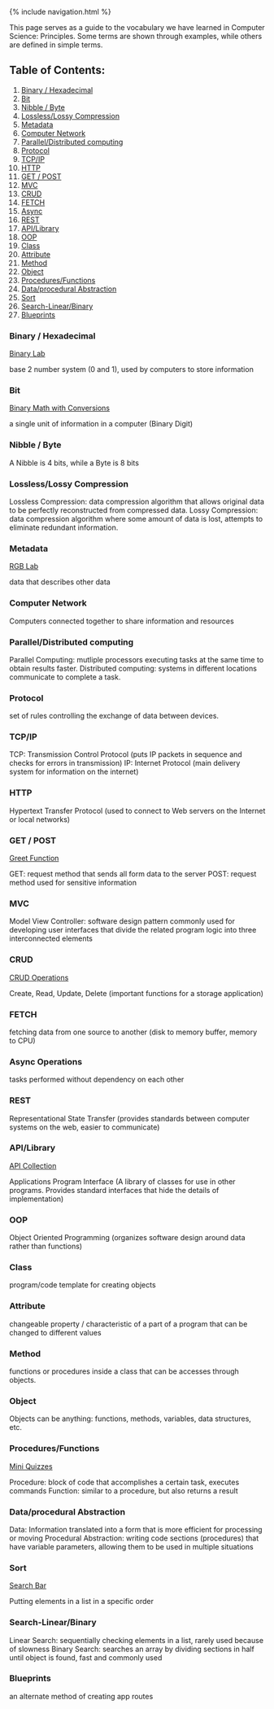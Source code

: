 {% include navigation.html %}

This page serves as a guide to the vocabulary we have learned in Computer Science: Principles. Some terms are shown through examples, while others are defined in simple terms.

## Table of Contents:
1. [Binary / Hexadecimal](#binary--hexadecimal)
2. [Bit](#bit)
3. [Nibble / Byte](#nibble--byte)
4. [Lossless/Lossy Compression](#losslesslossy-compression)
5. [Metadata](#metadata)
6. [Computer Network](#computer-network)
7. [Parallel/Distributed computing](#paralleldistributed-computing)
8. [Protocol](#protocol)
9. [TCP/IP](#tcpip)
10. [HTTP](#http)
11. [GET / POST](#get--post)
12. [MVC](#mvc)
13. [CRUD](#crud)
14. [FETCH](#fetch)
15. [Async](#async-operations)
16. [REST](#rest)
17. [API/Library](#apilibrary)
18. [OOP](#oop)
19. [Class](#class)
20. [Attribute](#attribute)
21. [Method](#method)
22. [Object](#object)
23. [Procedures/Functions](#proceduresfunctions)
24. [Data/procedural Abstraction](#dataprocedural-abstraction)
25. [Sort](#sort)
26. [Search-Linear/Binary](#search-linearbinary)
27. [Blueprints](#blueprints)

### Binary / Hexadecimal
[Binary Lab](https://5hackers.tk/lab4)

base 2 number system (0 and 1), used by computers to store information
### Bit
[Binary Math with Conversions](https://5hackers.tk/hackathontt3)

a single unit of information in a computer (Binary Digit)
### Nibble / Byte
A Nibble is 4 bits, while a Byte is 8 bits
### Lossless/Lossy Compression
Lossless Compression: data compression algorithm that allows original data to be perfectly reconstructed from compressed data.
Lossy Compression: data compression algorithm where some amount of data is lost, attempts to eliminate redundant information.
### Metadata
[RGB Lab](https://5hackers.tk/lab3)

data that describes other data
### Computer Network
Computers connected together to share information and resources
### Parallel/Distributed computing
Parallel Computing: mutliple processors executing tasks at the same time to obtain results faster.
Distributed computing: systems in different locations communicate to complete a task.
### Protocol
set of rules controlling the exchange of data between devices.
### TCP/IP
TCP: Transmission Control Protocol (puts IP packets in sequence and checks for errors in transmission)
IP: Internet Protocol (main delivery system for information on the internet)
### HTTP
Hypertext Transfer Protocol (used to connect to Web servers on the Internet or local networks)
### GET / POST
[Greet Function](https://5hackers.tk/lab1)

GET: request method that sends all form data to the server
POST: request method used for sensitive information
### MVC
Model View Controller: software design pattern commonly used for developing user interfaces that divide the related program logic into three interconnected elements
### CRUD
[CRUD Operations](https://5hackers.tk/crud)

Create, Read, Update, Delete (important functions for a storage application) 
### FETCH
fetching data from one source to another (disk to memory buffer, memory to CPU)
### Async Operations
tasks performed without dependency on each other
### REST
Representational State Transfer (provides standards between computer systems on the web, easier to communicate)
### API/Library
[API Collection](https://5hackers.tk/api_collection)

Applications Program Interface (A library of classes for use in other programs. Provides standard interfaces that hide the details of implementation)
### OOP
Object Oriented Programming (organizes software design around data rather than functions)
### Class
program/code template for creating objects
### Attribute
changeable property / characteristic of a part of a program that can be changed to different values
### Method
functions or procedures inside a class that can be accesses through objects.
### Object
Objects can be anything: functions, methods, variables, data structures, etc.
### Procedures/Functions
[Mini Quizzes](https://5hackers.tk/math)

Procedure: block of code that accomplishes a certain task, executes commands
Function: similar to a procedure, but also returns a result
### Data/procedural Abstraction
Data: Information translated into a form that is more efficient for processing or moving
Procedural Abstraction: writing code sections (procedures) that have variable parameters, allowing them to be used in multiple situations
### Sort
[Search Bar](https://5hackers.tk/crud/search)

Putting elements in a list in a specific order
### Search-Linear/Binary
Linear Search: sequentially checking elements in a list, rarely used because of slowness
Binary Search: searches an array by dividing sections in half until object is found, fast and commonly used
### Blueprints
an alternate method of creating app routes
